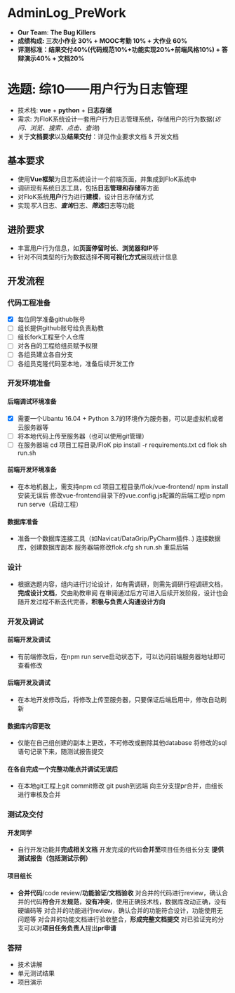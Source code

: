 # AdminLog_PreWork
- **Our Team**: **The Bug Killers**
- **成绩构成: 三次小作业 30% + MOOC考勤 10% + 大作业 60%**
- **评测标准：结果交付40%(代码规范10%+功能实现20%+前端风格10%) + 答辩演示40% + 文档20%**
# 选题: 综10——用户行为日志管理
- 技术栈: **vue** + **python** + **日志存储**
- 需求: 为FloK系统设计一套用户行为日志管理系统，存储用户的行为数据(*访问、浏览、搜索、点击、查询*)
- 关于**文档要求**以及**结果交付**：详见作业要求文档 & 开发文档
## 基本要求
- 使用**Vue框架**为日志系统设计一个前端页面，并集成到FloK系统中
- 调研现有系统日志工具，包括**日志管理和存储**等方面
- 对FloK系统**用户**行为进行**建模**，设计日志存储方式
- 实现*写入*日志、***查询***日志、***筛选***日志等功能
## 进阶要求
- 丰富用户行为信息，如**页面停留时长**、**浏览器和IP**等
- 针对不同类型的行为数据选择**不同可视化方式**展现统计信息
## 开发流程
### 代码工程准备
- [x] 每位同学准备github账号 
- [ ] 组长提供github账号给负责助教
- [ ] 组长fork工程至个人仓库
- [ ] 对各自的工程给组员赋予权限
- [ ] 各组员建立各自分支
- [ ] 各组员克隆代码至本地，准备后续开发工作

### 开发环境准备
#### 后端调试环境准备
- [x] 需要一个Ubantu 16.04 + Python 3.7的环境作为服务器，可以是虚拟机或者云服务器等
- [ ] 将本地代码上传至服务器（也可以使用git管理）
- [ ] 在服务器端
  cd 项目工程目录/FloK
  pip install -r requirements.txt
  cd flok
  sh run.sh

#### 前端开发环境准备
- 在本地机器上，需支持npm
  cd 项目工程目录/flok/vue-frontend/
  npm install
  安装无误后
  修改vue-frontend目录下的vue.config.js配置的后端工程ip
  npm run serve（启动工程）

#### 数据库准备
- 准备一个数据库连接工具（如Navicat/DataGrip/PyCharm插件..)
  连接数据库，创建数据库副本
  服务器端修改flok.cfg
  sh run.sh 重启后端


### 设计
- 根据选题内容，组内进行讨论设计，如有需调研，则需先调研行程调研文档，**完成设计文档**，交由助教审阅
  在审阅通过后方可进入后续开发阶段，设计也会随开发过程不断迭代完善，**积极与负责人沟通设计方向**

### 开发及调试
#### 前端开发及调试
- 有前端修改后，在npm run serve启动状态下，可以访问前端服务器地址即可查看修改


#### 后端开发及调试
- 在本地开发修改后，将修改上传至服务器，只要保证后端启用中，修改自动刷新

#### 数据库内容更改
- 仅能在自己组创建的副本上更改，不可修改或删除其他database
  将修改的sql语句记录下来，随测试报告提交

#### 在各自完成一个完整功能点并调试无误后
- 在本地git工程上git commit修改
  git push到远端
  向主分支提pr合并，由组长进行审核及合并

### 测试及交付
#### 开发同学
- 自行开发功能并**完成相关文档**
  开发完成的代码**合并至**项目任务组长分支
  **提供测试报告（包括测试示例）**

#### 项目组长
- **合并代码**/code review/**功能验证**/**文档验收**
  对合并的代码进行review，确认合并的代码**符合**开发**规范**，**没有冲突**，使用正确技术栈，数据库改动正确，没有硬编码等
  对合并的功能进行review，确认合并的功能符合设计，功能使用无问题等
  对合并的功能文档进行验收整合，**形成完整文档提交**
  对已验证完的分支可以对**项目任务负责人**提出**pr申请**

### 答辩

- 技术讲解
- 单元测试结果
- 项目演示

